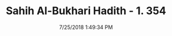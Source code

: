 ---
title        : "Sahih Al-Bukhari Hadith - 1. 354"
date         : 7/25/2018 1:49:34 PM
draft        : false
type         : "hadith"
layout       : "hadith"
BookCode     : "SHB"
VolumeNumber : "1"
HadithNumber : "354"
categories  :  ["Prayer-Offering prayers with a single garment"]
tags  :  ["Abu Huraira"]
---